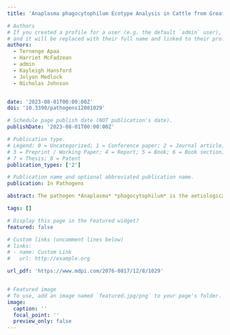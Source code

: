 ```yaml
---
title: 'Anaplasma phagocytophilum Ecotype Analysis in Cattle from Great Britain'

# Authors
# If you created a profile for a user (e.g. the default `admin` user), write the username (folder name) here
# and it will be replaced with their full name and linked to their profile.
authors:
  - Ternenge Apaa
  - Harriet McFadzean
  - admin
  - Kayleigh Hansford
  - Jolyon Medlock 
  - Nicholas Johnson


date: '2023-08-01T00:00:00Z'
doi: '10.3390/pathogens12081029'

# Schedule page publish date (NOT publication's date).
publishDate: '2023-08-01T00:00:00Z'

# Publication type.
# Legend: 0 = Uncategorized; 1 = Conference paper; 2 = Journal article;
# 3 = Preprint / Working Paper; 4 = Report; 5 = Book; 6 = Book section;
# 7 = Thesis; 8 = Patent
publication_types: ['2']

# Publication name and optional abbreviated publication name.
publication: In Pathogens

abstract: The pathogen *Anaplasma* *phagocytophilum* is the aetiological agent of tick-borne fever in cattle and sheep, and granulocytic anaplasmosis in human and dogs. Livestock, companion animal and human infections with *A*. *phagocytophilum* have been reported globally. Across England and Wales, two isolates (called ecotypes) have been reported in ticks. This study examined *A*. *phagocytophilum* isolates present in livestock and wildlife in Great Britain (GB), with a particular focus on cattle. Clinical submissions (EDTA blood) from cattle (n = 21) and sheep (n = 3) were received by APHA for tick-borne disease testing and the animals were confirmed to be infected with *A*. *phagocytophilum* using a PCR targeting the Msp2 gene. Further submissions from roe deer (n = 2), red deer (n = 2) and *Ixodes* *ricinus* ticks (n = 22) were also shown to be infected with *A*. *phagocytophilum*. Subsequent analysis using a nested PCR targeting the groEL gene and sequencing confirmed the presence of ecotype I in cattle, sheep, red deer and *I*. *ricinus*, and ecotype II in roe deer and *I*. *ricinus* removed from deer carcasses. Despite the presence of two ecotypes, widely distributed in ticks from England and Wales, only ecotype I was detected in cattle in this study.

tags: []

# Display this page in the Featured widget?
featured: false

# Custom links (uncomment lines below)
# links:
# - name: Custom Link
#   url: http://example.org

url_pdf: 'https://www.mdpi.com/2076-0817/12/8/1029'


# Featured image
# To use, add an image named `featured.jpg/png` to your page's folder.
image:
  caption: ''
  focal_point: ''
  preview_only: false
---
```

